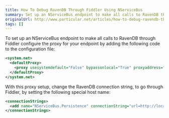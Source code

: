 ```yaml
---
title: How To Debug RavenDB Through Fiddler Using NServiceBus
summary: Set up an NServiceBus endpoint to make all calls to RavenDB through Fiddler by configuring the proxy for your endpoint.
originalUrl: http://www.particular.net/articles/how-to-debug-ravendb-through-fiddler-using-nservicebus
tags: []
---
```


To set up an NServiceBus endpoint to make all calls to RavenDB through Fiddler configure the proxy for your endpoint by adding the following code to the configuration file:


```XML
<system.net>
  <defaultProxy>
    <proxy usesystemdefault="False" bypassonlocal="True" proxyaddress="http://127.0.0.1:8888"/>
  </defaultProxy>
</system.net>
```

With this proxy setup, change the RavenDB connection string, to go through Fiddler, by setting the following special host name:


```XML
<connectionStrings>
  <add name="NServiceBus.Persistence" connectionString="url=http://localhost.fiddler:8080"/>
</connectionStrings>
```




